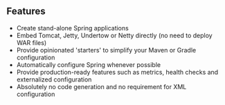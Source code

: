 ## Features

* Create stand-alone Spring applications
* Embed Tomcat, Jetty, Undertow or Netty directly (no need to deploy WAR files)
* Provide opinionated 'starters' to simplify your Maven or Gradle configuration
* Automatically configure Spring whenever possible
* Provide production-ready features such as metrics, health checks and externalized configuration
* Absolutely no code generation and no requirement for XML configuration
